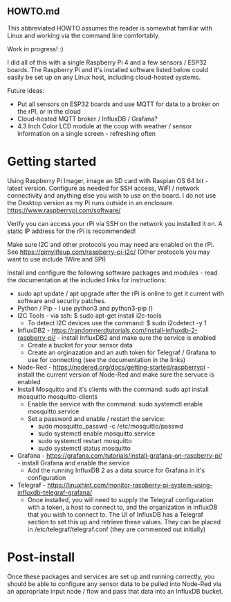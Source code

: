 ## HOWTO.md

This abbreviated HOWTO assumes the reader is somewhat familiar with Linux and working via the command line comfortably. 

Work in progress! :)

I did all of this with a single Raspberry Pi 4 and a few sensors / ESP32 boards. The Raspberry Pi and it's installed software listed below could easily be set up on any Linux host, including cloud-hosted systems.

Future ideas:
- Put all sensors on ESP32 boards and use MQTT for data to a broker on the rPI, or in the cloud
- Cloud-hosted MQTT broker / InfluxDB / Grafana?
- 4.3 Inch Color LCD module at the coop with weather / sensor information on a single screen - refreshing often

# Getting started
Using Raspberry Pi Imager, image an SD card with Raspian OS 64 bit - latest version. Configure as needed for SSH access, WiFI / network connectivity and anything else you wish to use on the board. I do not use the Desktop version as my Pi runs outside in an enclosure. 
https://www.raspberrypi.com/software/

Verify you can access your rPi via SSH on the network you installed it on. A static IP address for the rPi is recommended!

Make sure I2C and other protocols you may need are enabled on the rPi. See https://pimylifeup.com/raspberry-pi-i2c/ (Other protocols you may want to use include 1Wire and SPI)

Install and configure the following software packages and modules - read the documentation at the included links for instructions:

- sudo apt update / apt upgrade after the rPi is online to get it current with software and security patches.
- Python / Pip - I use python3 and python3-pip ()
- I2C Tools - via ssh: $ sudo apt-get install i2c-tools
    - To detect I2C devices use the command: $ sudo i2cdetect -y 1
- InfluxDB2 - https://randomnerdtutorials.com/install-influxdb-2-raspberry-pi/ - install InfluxDB2 and make sure the service is enabled
  - Create a bucket for your sensor data
  - Create an orginazation and an auth token for Telegraf / Grafana to use for connecting (see the documentation in the links)
- Node-Red - https://nodered.org/docs/getting-started/raspberrypi - install the current version of Node-Red and make sure the servuce is enabled
- Install Mosquitto and it's clients with the command: sudo apt install mosquitto mosquitto-clients
  - Enable the service with the command: sudo systemctl enable mosquitto.service
  - Set a password and enable / restart the service:
    - sudo mosquitto_passwd -c /etc/mosquitto/passwd <username>
    - sudo systemctl enable mosquitto.service
    - sudo systemctl restart mosquitto
    - sudo systemctl status mosquitto
- Grafana - https://grafana.com/tutorials/install-grafana-on-raspberry-pi/ - install Grafana and enable the service
  - Add the running InfluxDB 2 as a data source for Grafana in it's configuration
- Telegraf - https://linuxhint.com/monitor-raspberry-pi-system-using-influxdb-telegraf-grafana/
  - Once installed, you will need to supply the Telegraf configuration with a token, a host to connect to, and the organization in InfluxDB that you wish to connect to. The UI of InfluxDB has a Telegraf section to set this up and retrieve these values. They can be placed in /etc/telegraf/telegraf.conf (they are commented out initially)

# Post-install
Once these packages and services are set up and running correctly, you should be able to configure any sensor data to be pulled into Node-Red via an appropriate input node / flow and pass that data into an InfluxDB bucket.